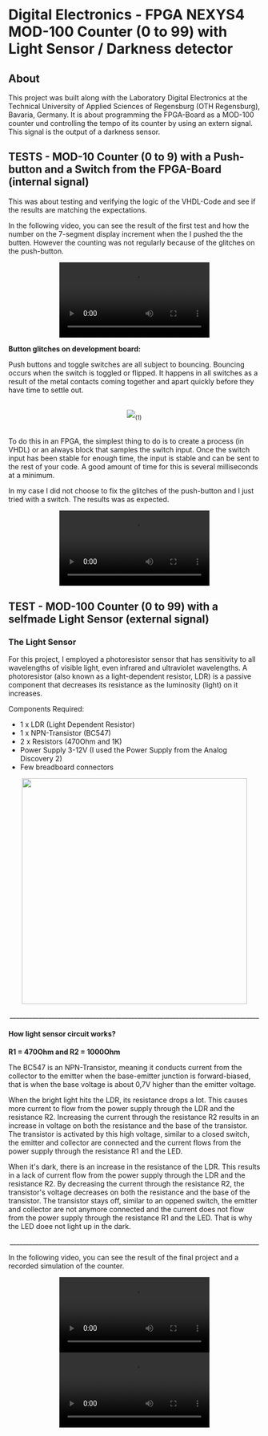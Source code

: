 # Digital Electronics - FPGA NEXYS4 MOD-100 Counter (0 to 99) with Light Sensor / Darkness detector
## About
<p>This project was built along with the Laboratory Digital Electronics at the Technical University of Applied Sciences of Regensburg (OTH Regensburg), Bavaria, Germany. It is about programming the FPGA-Board as a MOD-100 counter und controlling the tempo of its counter by using an extern signal.<br>This signal is the output of a darkness sensor.</p>

## TESTS - MOD-10 Counter (0 to 9) with a Push-button and a Switch from the FPGA-Board (internal signal)
<p>This was about testing and verifying the logic of the VHDL-Code and see if the results are matching the expectations.</p>
<p>In the following video, you can see the result of the first test and how the number on the 7-segment display increment when the I pushed the the butten. However the counting was not regularly because of the glitches on the push-button.</p>

<div align="center">
  <video src="https://github.com/user-attachments/assets/b5ce4728-0fd7-4697-904e-a23f70b88978">
</div>

<b>Button glitches on development board:</b>
<p>Push buttons and toggle switches are all subject to bouncing. Bouncing occurs when the switch is toggled or flipped. It happens in all switches as a result of the metal contacts coming together and apart quickly before they have time to settle out.</p>
<br>
<div align="center">
  <img src="https://github.com/user-attachments/assets/1dcc6e03-3993-4f39-8f01-4e17bee6f4d6"><sub>(1)</sub>
</div>
<br>
<p>To do this in an FPGA, the simplest thing to do is to create a process (in VHDL) or an always block that samples the switch input. Once the switch input has been stable for enough time, the input is stable and can be sent to the rest of your code. A good amount of time for this is several milliseconds at a minimum.</p>

<p>In my case I did not choose to fix the glitches of the push-button and I just tried with a switch. The results was as expected.</p>

<div align="center">
  <video src="https://github.com/user-attachments/assets/f6da9d67-7d8d-4a7f-b1b9-60c3bffefa3c">
</div>

## TEST - MOD-100 Counter (0 to 99) with a selfmade Light Sensor (external signal)
### The Light Sensor
<p>For this project, I employed a photoresistor sensor that has sensitivity to all wavelengths of visible light, even infrared and ultraviolet wavelengths. A photoresistor (also known as a light-dependent resistor, LDR) is a passive component that decreases its resistance as the luminosity (light) on it increases.<br>
</p>

<div>
    Components Required:<br>
      <ul>
        <li>1 x LDR (Light Dependent Resistor)</li>
        <li>1 x NPN-Transistor (BC547)</li>
        <li>2 x Resistors (470Ohm and 1K)</li>
        <li>Power Supply 3-12V (I used the Power Supply from the Analog Discovery 2)</li>
        <li>Few breadboard connectors</li>
      </ul>
</div>

<div align="center">
    <img src="https://github.com/user-attachments/assets/2ab5a190-199e-4e00-b30c-5c4a55ea187a" width="450">
</div>

<p align="center">
  ______________________________________________________________________________
</p>

#### How light sensor circuit works?
<p><b>R1 = 470Ohm and R2 = 1000Ohm</b></p>
<p>The BC547 is an NPN-Transistor, meaning it conducts current from the collector to the emitter when the base-emitter junction is forward-biased, that is when the base voltage is about 0,7V higher than the emitter voltage.<br>

When the bright light hits the LDR, its resistance drops a lot. This causes more current to flow from the power supply through the LDR and the resistance R2. Increasing the current through the resistance R2 results in an increase in voltage on both the resistance and the base of the transistor.
The transistor is activated by this high voltage, similar to a closed switch, the emitter and collector are connected and the current flows from the power supply through the resistance R1 and the LED.<br>

When it's dark, there is an increase in the resistance of the LDR. This results in a lack of current flow from the power supply through the LDR and the resistance R2. 
By decreasing the current through the resistance R2, the transistor's voltage decreases on both the resistance and the base of the transistor.
The transistor stays off, similar to an oppened switch, the emitter and collector are not anymore connected and the current does not flow from the power supply through the resistance R1 and the LED. That is why the LED doee not light up in the dark.
<div align="center">
  ______________________________________________________________________________
</div>
</p>

<p>In the following video, you can see the result of the final project and a recorded simulation of the counter.</p>



<div align="center">
  <video src="https://github.com/user-attachments/assets/78a5d67f-4590-496c-acf8-32ba1b454083">
</div>


<div align="center">
  <video src="https://github.com/user-attachments/assets/29411f17-6a78-46ac-b9f8-d62c772aee99">
</div>








